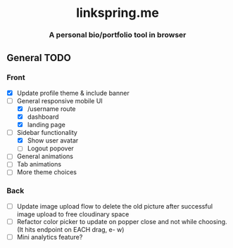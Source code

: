 <div align='center'>
    <h1>linkspring.me</h1>
    <h3>A personal bio/portfolio tool in browser</h3>
</div>

## General TODO

### Front

- [x] Update profile theme & include banner
- [ ] General responsive mobile UI
  - [x] /username route
  - [x] dashboard
  - [x] landing page
- [ ] Sidebar functionality
  - [x] Show user avatar
  - [ ] Logout popover
- [ ] General animations
- [ ] Tab animations
- [ ] More theme choices

### Back

- [ ] Update image upload flow to delete the old picture after successful image upload to free cloudinary space
- [ ] Refactor color picker to update on popper close and not while choosing. (It hits endpoint on EACH drag, e- w)
- [ ] Mini analytics feature?
